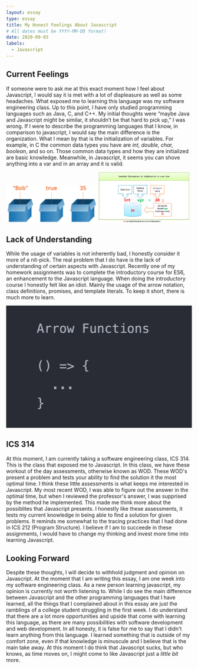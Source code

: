 ```yaml
---
layout: essay
type: essay
title: My Honest Feelings About Javascript
# All dates must be YYYY-MM-DD format!
date: 2020-09-03
labels:
  - Javascript
---
```


## Current Feelings

If someone were to ask me at this exact moment how I feel about Javascript, I would say it is met with a lot of displeasure as well as some headaches. What exposed me to learning this language was my software engineering class. Up to this point, I have only studied programming languages such as Java, C, and C++. My initial thoughts were “maybe Java and Javascript might be similar, it shouldn’t be that hard to pick up,” I was wrong. If I were to describe the programming languages that I know, in comparison to javascript, I would say the main difference is the organization. What I mean by that is the initialization of variables. For example, in C the common data types you have are *int, double, char, boolean*, and so on. Those common data types and how they are initialized are basic knowledge. Meanwhile, in Javascript, it seems you can shove anything into a var and in an array and it is valid.

<img src="../images/js.png" width="49%" style="display:inline;">
<div style="display:inline;width:5px;"></div>
<img src="../images/variableDec.png" width="49%" style="display:inline;">

## Lack of Understanding

While the usage of variables is not inherently bad, I honestly consider it more of a nit-pick. The real problem that I do have is the lack of understanding of certain aspects with Javascript. Recently one of my homework assignments was to complete the introductory course for ES6, an enhancement to the Javascript language. When doing the introductory course I honestly felt like an idiot. Mainly the usage of the arrow notation, class definitions, promises, and template literals. To keep it short, there is much more to learn.

<img class="ui medium left floated image" src="../images/arrow.png">

## ICS 314

At this moment, I am currently taking a software engineering class, ICS 314. This is the class that exposed me to Javascript. In this class, we have these workout of the day assessments, otherwise known as WOD. These WOD's present a problem and tests your ability to find the solution it the most optimal time. I think these little assessments is what keeps me interested in Javascript. My most recent WOD, I was able to figure out the answer in the optimal time, but when I reviewed the professor's answer, I was supprised by the method he implemented. This made me think more about the possiblites that Javascript presents. I honestly like these assessments, it tests my current knowledge in being able to find a solution for given problems. It reminds me somewhat to the tracing practices that I had done in ICS 212 (Program Structure). I believe if I am to succeede in these assignments, I would have to change my thinking and invest more time into learning Javascript.

## Looking Forward

Despite these thoughts, I will decide to withhold judgment and opinion on Javascript. At the moment that I am writing this essay, I am one week into my software engineering class. As a new person learning javascript, my opinion is currently not worth listening to. While I do see the main difference between Javascript and the other programming languages that I have learned, all the things that I complained about in this essay are just the ramblings of a college student struggling in the first week. I do understand that there are a lot more opportunities and upside that come with learning this language, as there are many possibilities with software development and web development. In all honesty, it is false for me to say that I didn't learn anything from this language. I learned something that is outside of my comfort zone, even if that knowledge is minuscule and I believe that is the main take away. At this moment I do think that Javascript sucks, but who knows, as time moves on, I might come to like Javascript just a *little bit* more.
